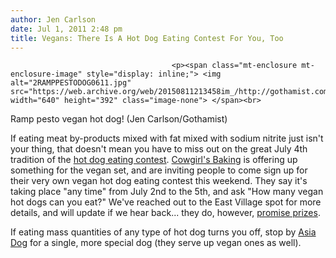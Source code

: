 ```yaml
---
author: Jen Carlson
date: Jul 1, 2011 2:48 pm
title: Vegans: There Is A Hot Dog Eating Contest For You, Too
---
```


	
										<p><span class="mt-enclosure mt-enclosure-image" style="display: inline;"> <img alt="2RAMPPESTODOG0611.jpg" src="https://web.archive.org/web/20150811213458im_/http://gothamist.com/attachments/arts_jen/2RAMPPESTODOG0611.jpg" width="640" height="392" class="image-none"> </span><br>
<span class="photo_caption">Ramp pesto vegan hot dog! (Jen Carlson/Gothamist)</span></p>

<p>If eating meat by-products mixed with fat mixed with sodium nitrite just isn&apos;t your thing, that doesn&apos;t mean you have to miss out on the great July 4th tradition of the <a href="https://web.archive.org/web/20150811213458/http://gothamist.com/tags/nathanshotdogeatingcontest">hot dog eating contest</a>. <a href="https://web.archive.org/web/20150811213458/http://www.cowgirlsbaking.com/">Cowgirl&apos;s Baking</a> is offering up something for the vegan set, and are inviting people to come sign up for their very own vegan hot dog eating contest this weekend. They say it&apos;s taking place &quot;any time&quot; from July 2nd to the 5th, and ask &quot;How many vegan hot dogs can you eat?&quot; We&apos;ve reached out to the East Village spot for more details, and will update if we hear back... they do, however, <a href="https://web.archive.org/web/20150811213458/https://twitter.com/#!/cowgirlsbaking/status/86057798131134465">promise prizes</a>.</p>

<p>If eating mass quantities of any type of hot dog turns you off, stop by <a href="https://web.archive.org/web/20150811213458/http://gothamist.com/2011/04/14/new_restaurants_22.php?gallery0Pic=2">Asia Dog</a> for a single, more special dog (they serve up vegan ones as well).</p>					
										
									
				